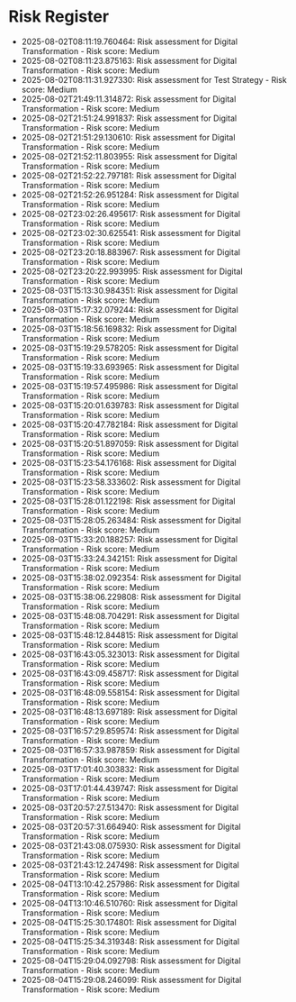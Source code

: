 # Risk Register

- 2025-08-02T08:11:19.760464: Risk assessment for Digital Transformation - Risk score: Medium
- 2025-08-02T08:11:23.875163: Risk assessment for Digital Transformation - Risk score: Medium
- 2025-08-02T08:11:31.927330: Risk assessment for Test Strategy - Risk score: Medium
- 2025-08-02T21:49:11.314872: Risk assessment for Digital Transformation - Risk score: Medium
- 2025-08-02T21:51:24.991837: Risk assessment for Digital Transformation - Risk score: Medium
- 2025-08-02T21:51:29.130610: Risk assessment for Digital Transformation - Risk score: Medium
- 2025-08-02T21:52:11.803955: Risk assessment for Digital Transformation - Risk score: Medium
- 2025-08-02T21:52:22.797181: Risk assessment for Digital Transformation - Risk score: Medium
- 2025-08-02T21:52:26.951284: Risk assessment for Digital Transformation - Risk score: Medium
- 2025-08-02T23:02:26.495617: Risk assessment for Digital Transformation - Risk score: Medium
- 2025-08-02T23:02:30.625541: Risk assessment for Digital Transformation - Risk score: Medium
- 2025-08-02T23:20:18.883967: Risk assessment for Digital Transformation - Risk score: Medium
- 2025-08-02T23:20:22.993995: Risk assessment for Digital Transformation - Risk score: Medium
- 2025-08-03T15:13:30.984351: Risk assessment for Digital Transformation - Risk score: Medium
- 2025-08-03T15:17:32.079244: Risk assessment for Digital Transformation - Risk score: Medium
- 2025-08-03T15:18:56.169832: Risk assessment for Digital Transformation - Risk score: Medium
- 2025-08-03T15:19:29.578205: Risk assessment for Digital Transformation - Risk score: Medium
- 2025-08-03T15:19:33.693965: Risk assessment for Digital Transformation - Risk score: Medium
- 2025-08-03T15:19:57.495986: Risk assessment for Digital Transformation - Risk score: Medium
- 2025-08-03T15:20:01.639783: Risk assessment for Digital Transformation - Risk score: Medium
- 2025-08-03T15:20:47.782184: Risk assessment for Digital Transformation - Risk score: Medium
- 2025-08-03T15:20:51.897059: Risk assessment for Digital Transformation - Risk score: Medium
- 2025-08-03T15:23:54.176168: Risk assessment for Digital Transformation - Risk score: Medium
- 2025-08-03T15:23:58.333602: Risk assessment for Digital Transformation - Risk score: Medium
- 2025-08-03T15:28:01.122198: Risk assessment for Digital Transformation - Risk score: Medium
- 2025-08-03T15:28:05.263484: Risk assessment for Digital Transformation - Risk score: Medium
- 2025-08-03T15:33:20.188257: Risk assessment for Digital Transformation - Risk score: Medium
- 2025-08-03T15:33:24.342151: Risk assessment for Digital Transformation - Risk score: Medium
- 2025-08-03T15:38:02.092354: Risk assessment for Digital Transformation - Risk score: Medium
- 2025-08-03T15:38:06.229808: Risk assessment for Digital Transformation - Risk score: Medium
- 2025-08-03T15:48:08.704291: Risk assessment for Digital Transformation - Risk score: Medium
- 2025-08-03T15:48:12.844815: Risk assessment for Digital Transformation - Risk score: Medium
- 2025-08-03T16:43:05.323013: Risk assessment for Digital Transformation - Risk score: Medium
- 2025-08-03T16:43:09.458717: Risk assessment for Digital Transformation - Risk score: Medium
- 2025-08-03T16:48:09.558154: Risk assessment for Digital Transformation - Risk score: Medium
- 2025-08-03T16:48:13.697189: Risk assessment for Digital Transformation - Risk score: Medium
- 2025-08-03T16:57:29.859574: Risk assessment for Digital Transformation - Risk score: Medium
- 2025-08-03T16:57:33.987859: Risk assessment for Digital Transformation - Risk score: Medium
- 2025-08-03T17:01:40.303832: Risk assessment for Digital Transformation - Risk score: Medium
- 2025-08-03T17:01:44.439747: Risk assessment for Digital Transformation - Risk score: Medium
- 2025-08-03T20:57:27.513470: Risk assessment for Digital Transformation - Risk score: Medium
- 2025-08-03T20:57:31.664940: Risk assessment for Digital Transformation - Risk score: Medium
- 2025-08-03T21:43:08.075930: Risk assessment for Digital Transformation - Risk score: Medium
- 2025-08-03T21:43:12.247498: Risk assessment for Digital Transformation - Risk score: Medium
- 2025-08-04T13:10:42.257986: Risk assessment for Digital Transformation - Risk score: Medium
- 2025-08-04T13:10:46.510760: Risk assessment for Digital Transformation - Risk score: Medium
- 2025-08-04T15:25:30.174801: Risk assessment for Digital Transformation - Risk score: Medium
- 2025-08-04T15:25:34.319348: Risk assessment for Digital Transformation - Risk score: Medium
- 2025-08-04T15:29:04.092798: Risk assessment for Digital Transformation - Risk score: Medium
- 2025-08-04T15:29:08.246099: Risk assessment for Digital Transformation - Risk score: Medium
